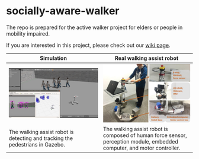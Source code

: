 # socially-aware-walker
The repo is prepared for the active walker project for elders or people in mobility impaired.

If you are interested in this project, please check out our [wiki page](https://github.com/coolcat647/socially-aware-walker/wiki).

Simulation | Real walking assist robot
--- | ---
<img src="figures/simulation_pedestrian_tracking.jpg" width=100% /> | <img src="figures/walker_hardware.jpg" />
The walking assist robot is detecting and tracking the pedestrians in Gazebo. | The walking assist robot is composed of human force sensor, perception module, embedded computer, and motor controller.
